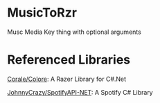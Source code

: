 # MusicToRzr
Musc Media Key thing with optional arguments

# Referenced Libraries

[Corale/Colore](https://github.com/CoraleStudios/Colore): A Razer Library for C#.Net

[JohnnyCrazy/SpotifyAPI-NET](https://github.com/JohnnyCrazy/SpotifyAPI-NET/): A Spotify C# Library
